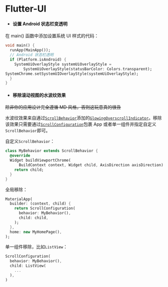 # Flutter-UI

* #### 设置 Android 状态栏变透明

在 main() 函数中添加设置系统 UI 样式的代码：

```dart
void main() {
  runApp(MainApp());
  // Android 状态栏透明
  if (Platform.isAndroid) {
    SystemUiOverlayStyle systemUiOverlayStyle =
        SystemUiOverlayStyle(statusBarColor: Colors.transparent);
SystemChrome.setSystemUIOverlayStyle(systemUiOverlayStyle);
  }
}
```

* #### 移除滚动视图的水波纹效果

~~除非你的应用设计完全遵循 MD 风格，否则这玩意真的很丑~~

水波纹效果来自通过[`ScrollBehavior`](https://docs.flutter.io/flutter/widgets/ScrollBehavior-class.html)添加的[`GlowingOverscrollIndicator`](https://docs.flutter.io/flutter/widgets/GlowingOverscrollIndicator-class.html)。移除该效果只需要通过[`ScrollConfiguration`](https://docs.flutter.io/flutter/widgets/ScrollConfiguration-class.html)包裹 App 或者单一组件并指定自定义`ScrollBehavior`即可。

自定义`ScrollBehavior`：

```dart
class MyBehavior extends ScrollBehavior {
  @override
  Widget buildViewportChrome(
      BuildContext context, Widget child, AxisDirection axisDirection) {
    return child;
  }
}
```

全局移除：

```dart
MaterialApp(
  builder: (context, child) {
    return ScrollConfiguration(
      behavior: MyBehavior(),
      child: child,
    );
  },
  home: new MyHomePage(),
);
```

单一组件移除，比如`ListView`：

```dart
ScrollConfiguration(
  behavior: MyBehavior(),
  child: ListView(
    ...
  ),
)
```

